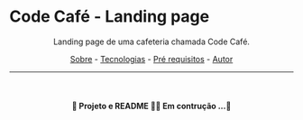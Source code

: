 <h1> Code Café - Landing page</h1>


<p align="center">Landing page de uma cafeteria chamada Code Café.</p>

<p align="center">
  <a href="#sobre">Sobre</a> -
  <a href="#pre-requisitos">Tecnologias</a> -
  <a href="tecnologias">Pré requisitos</a> -
  <a href="autor">Autor</a> 
</p>

---

<br>

<h4 align="center">
  🚧 Projeto e README 🧑‍💻 Em contrução ...🚧
</h4>